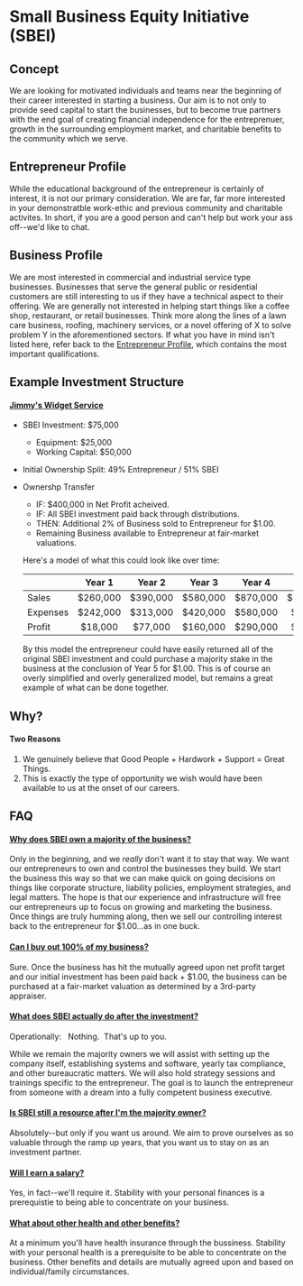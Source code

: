 # Small Business Equity Initiative (SBEI)

## Concept

We are looking for motivated individuals and teams near the beginning of their career interested in starting a business.  Our aim is to not only to provide seed capital to start the businesses, but to become true partners with the end goal of creating financial independence for the entreprenuer, growth in the surrounding employment market, and charitable benefits to the community which we serve.


## Entrepreneur Profile

While the educational background of the entrepreneur is certainly of interest, it is not our primary consideration.  We are far, far more interested in your demonstratble work-ethic and previous community and charitable activites.  In short, if you are a good person and can't help but work your ass off--we'd like to chat.



    
## Business Profile
    

We are most interested in commercial and industrial service type businesses.  Businesses that serve the general public or residential customers are still interesting to us if they have a technical aspect to their offering.  We are generally not interested in helping start things like a coffee shop, restaurant, or retail businesses.  Think more along the lines of a lawn care business, roofing, machinery services, or a novel offering of X to solve problem Y in the aforementioned sectors.  If what you have in mind isn't listed here, refer back to the [Entrepreneur Profile](#entrepreneur-profile), which contains the most important qualifications.



    
## Example Investment Structure
    

#### <ins>Jimmy's Widget Service</ins>
* SBEI Investment:  $75,000
    * Equipment:  $25,000
    * Working Capital:  $50,000
* Initial Ownership Split:  49% Entrepreneur  / 51% SBEI
* Ownershp Transfer
    * IF:  $400,000 in Net Profit acheived.
    * IF:  All SBEI investment paid back through distributions.
    * THEN:  Additional 2% of Business sold to Entrepreneur for $1.00.
    * Remaining Business available to Entrepreneur at fair-market valuations.

    Here's a model of what this could look like over time:

   |          | Year 1 | Year 2 | Year 3 | Year 4 | Year 5 |
    |:----|    :----:|  :----: | :----:|  :----:|  :----:|
    |Sales|$260,000| $390,000 | $580,000 | $870,000 | $1,300,000 |
    |Expenses|$242,000|$313,000|$420,000|$580,000|$820,000|
    |Profit|$18,000|$77,000|$160,000|$290,000|$480,000|

    By this model the entrepreneur could have easily returned all of the original SBEI investment and could purchase a majority stake in the business at the conclusion of Year 5 for $1.00.  This is of course an overly simplified and overly generalized model, but remains a great example of what can be done together.



    
## Why?
    

#### Two Reasons  
1. We genuinely believe that Good People + Hardwork + Support = Great Things.
2. This is exactly the type of opportunity we wish would have been available to us at the onset of our careers.



    
## FAQ
    

#### <ins>Why does SBEI own a majority of the business?
Only in the beginning, and we *really* don't want it to stay that way.  We want our entrepreneurs to own and control the businesses they build.  We start the business this way so that we can make quick on going decisions on things like corporate structure, liability policies, employment strategies, and legal matters.  The hope is that our experience and infrastructure will free our entrepreneurs up to focus on growing and marketing the business.  Once things are truly humming along, then we sell our controlling interest back to the entrepreneur for $1.00...as in one buck.

#### <ins>Can I buy out 100% of my business?
Sure.  Once the business has hit the mutually agreed upon net profit target and our initial investment has been paid back + $1.00, the business can be purchased at a fair-market valuation as determined by a 3rd-party appraiser. 

#### <ins>What does SBEI actually do after the investment?
Operationally: &nbsp; Nothing.  &nbsp;That's up to you.

While we remain the majority owners we will assist with setting up the company itself, establishing systems and software, yearly tax compliance, and other bureaucratic matters.  We will also hold strategy sessions and trainings specific to the entrepreneur.  The goal is to launch the entrepreneur from someone with a dream into a fully competent business executive.

#### <ins> Is SBEI still a resource after I'm the majority owner?
Absolutely--but only if you want us around.  We aim to prove ourselves as so valuable through the ramp up years, that you want us to stay on as an investment partner.

#### <ins>Will I earn a salary?
Yes, in fact--we'll require it.  Stability with your personal finances is a prerequistie to being able to concentrate on your business.

#### <ins>What about other health and other benefits?
At a minimum you'll have health insurance through the bussiness.  Stability with your personal health is a prerequisite to be able to concentrate on the business.  Other benefits and details are mutually agreed upon and based on individual/family circumstances.

